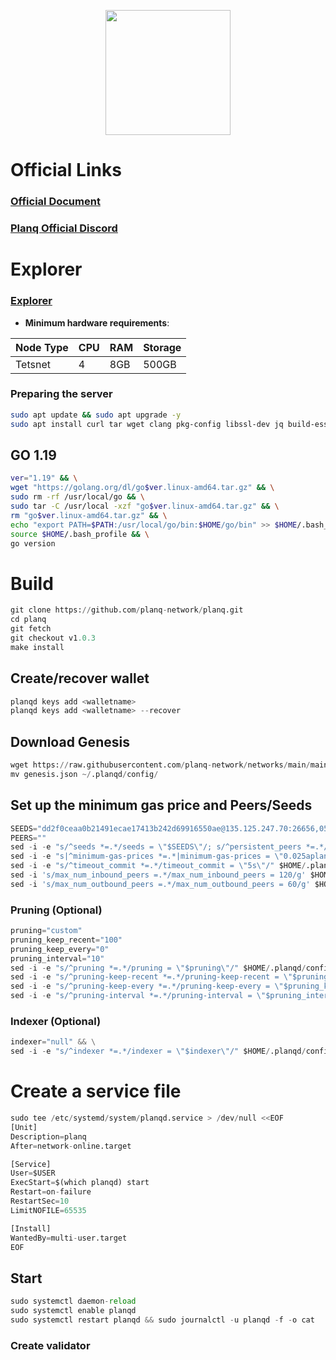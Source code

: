 <p style="font-size:14px" align="right">


<p align="center">
 <img height="200" height="auto" src="https://user-images.githubusercontent.com/34649601/209750989-677f97ae-6b49-4e19-8594-5846871a9aef.png">


# Official Links
### [Official Document](https://docs.planq.network/validators/overview.html)
### [Planq Official Discord](https://discord.gg/planq-network)

# Explorer
### [Explorer](https://explorer.dz-staking.com/planq/staking/plqvaloper1rakhw504djts8xw64g38qzayzwhec4seuajy2g)

- **Minimum hardware requirements**:

| Node Type |CPU | RAM  | Storage  | 
|-----------|----|------|----------|
| Tetsnet   |   4|  8GB | 500GB    |

 ### Preparing the server

```bash
sudo apt update && sudo apt upgrade -y
sudo apt install curl tar wget clang pkg-config libssl-dev jq build-essential bsdmainutils git make ncdu gcc git jq chrony liblz4-tool -y
```

## GO 1.19

```bash
ver="1.19" && \
wget "https://golang.org/dl/go$ver.linux-amd64.tar.gz" && \
sudo rm -rf /usr/local/go && \
sudo tar -C /usr/local -xzf "go$ver.linux-amd64.tar.gz" && \
rm "go$ver.linux-amd64.tar.gz" && \
echo "export PATH=$PATH:/usr/local/go/bin:$HOME/go/bin" >> $HOME/.bash_profile && \
source $HOME/.bash_profile && \
go version
```
# Build 
```python
git clone https://github.com/planq-network/planq.git
cd planq
git fetch
git checkout v1.0.3
make install
```
 
## Create/recover wallet
```python
planqd keys add <walletname>
planqd keys add <walletname> --recover
```
## Download Genesis
```python
wget https://raw.githubusercontent.com/planq-network/networks/main/mainnet/genesis.json
mv genesis.json ~/.planqd/config/
```
## Set up the minimum gas price and Peers/Seeds
```python
SEEDS="dd2f0ceaa0b21491ecae17413b242d69916550ae@135.125.247.70:26656,0525de7e7640008d2a2e01d1a7f6456f28f3324c@51.79.142.6:26656,21432722b67540f6b366806dff295849738d7865@139.99.223.241:26656" 
PEERS=""
sed -i -e "s/^seeds *=.*/seeds = \"$SEEDS\"/; s/^persistent_peers *=.*/persistent_peers = \"$PEERS\"/" $HOME/.planqd/config/config.toml
sed -i -e "s|^minimum-gas-prices *=.*|minimum-gas-prices = \"0.025aplanq\"|" $HOME/.planqd/config/app.toml
sed -i -e "s/^timeout_commit *=.*/timeout_commit = \"5s\"/" $HOME/.planqd/config/config.toml
sed -i 's/max_num_inbound_peers =.*/max_num_inbound_peers = 120/g' $HOME/.planqd/config/config.toml
sed -i 's/max_num_outbound_peers =.*/max_num_outbound_peers = 60/g' $HOME/.planqd/config/config.toml
```
### Pruning (Optional)
```python
pruning="custom"
pruning_keep_recent="100"
pruning_keep_every="0"
pruning_interval="10"
sed -i -e "s/^pruning *=.*/pruning = \"$pruning\"/" $HOME/.planqd/config/app.toml
sed -i -e "s/^pruning-keep-recent *=.*/pruning-keep-recent = \"$pruning_keep_recent\"/" $HOME/.planqd/config/app.toml
sed -i -e "s/^pruning-keep-every *=.*/pruning-keep-every = \"$pruning_keep_every\"/" $HOME/.planqd/config/app.toml
sed -i -e "s/^pruning-interval *=.*/pruning-interval = \"$pruning_interval\"/" $HOME/.planqd/config/app.toml
```
 ### Indexer (Optional)
```python
indexer="null" && \
sed -i -e "s/^indexer *=.*/indexer = \"$indexer\"/" $HOME/.planqd/config/config.toml
```
# Create a service file
```python
sudo tee /etc/systemd/system/planqd.service > /dev/null <<EOF
[Unit]
Description=planq
After=network-online.target

[Service]
User=$USER
ExecStart=$(which planqd) start
Restart=on-failure
RestartSec=10
LimitNOFILE=65535

[Install]
WantedBy=multi-user.target
EOF
```
## Start
```python
sudo systemctl daemon-reload
sudo systemctl enable planqd
sudo systemctl restart planqd && sudo journalctl -u planqd -f -o cat
```
### Create validator
```python
 
